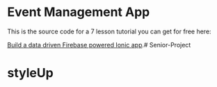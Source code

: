 # Event Management App

This is the source code for a 7 lesson tutorial you can get for free here:

[Build a data driven Firebase powered Ionic app](https://javebratt.com/become-developer/).# Senior-Project
# styleUp
